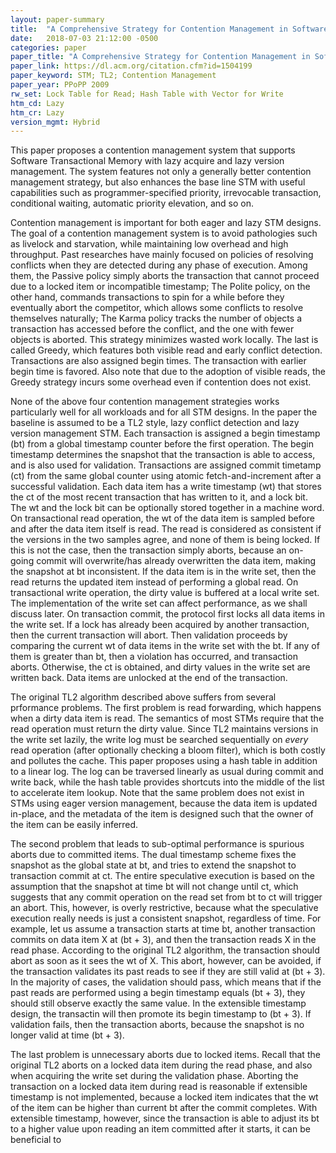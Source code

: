 ```yaml
---
layout: paper-summary
title:  "A Comprehensive Strategy for Contention Management in Software Transactional Memory"
date:   2018-07-03 21:12:00 -0500
categories: paper
paper_title: "A Comprehensive Strategy for Contention Management in Software Transactional Memory"
paper_link: https://dl.acm.org/citation.cfm?id=1504199
paper_keyword: STM; TL2; Contention Management
paper_year: PPoPP 2009
rw_set: Lock Table for Read; Hash Table with Vector for Write
htm_cd: Lazy
htm_cr: Lazy
version_mgmt: Hybrid
---
```


This paper proposes a contention management system that supports Software Transactional Memory with lazy acquire
and lazy version management. The system features not only a generally better contention management strategy, but
also enhances the base line STM with useful capabilities such as programmer-specified priority, irrevocable transaction,
conditional waiting, automatic priority elevation, and so on. 

Contention management is important for both eager and lazy STM designs. The goal of a contention management system is 
to avoid pathologies such as livelock and starvation, while maintaining low overhead and high throughput. Past researches
have mainly focused on policies of resolving conflicts when they are detected during any phase of execution. Among them, the 
Passive policy simply aborts the transaction that cannot proceed due to a locked item or incompatible timestamp; The 
Polite policy, on the other hand, commands transactions to spin for a while before they eventually abort the competitor,
which allows some conflicts to resolve themselves naturally; The Karma policy tracks the number of objects a transaction
has accessed before the conflict, and the one with fewer objects is aborted. This strategy minimizes wasted work locally.
The last is called Greedy, which features both visible read and early conflict detection. Transactions are also assigned
begin times. The transaction with earlier begin time is favored. Also note that due to the adoption of visible reads, the 
Greedy strategy incurs some overhead even if contention does not exist.

None of the above four contention management strategies works particularly well for all workloads and for all STM 
designs. In the paper the baseline is assumed to be a TL2 style, lazy conflict detection and lazy version management
STM. Each transaction is assigned a begin timestamp (bt) from a global timestamp counter before the first operation.
The begin timestamp determines the snapshot that the transaction is able to access, and is also used for validation.
Transactions are assigned commit timetamp (ct) from the same global counter using atomic fetch-and-increment after
a successful validation. Each data item has a write timestamp (wt) that stores the ct of the most recent transaction 
that has written to it, and a lock bit. The wt and the lock bit can be optionally stored together in a machine word. 
On transactional read operation, the wt of the data item is sampled before and after the data item itself is read. 
The read is considered as consistent if the versions in the two samples agree, and none of them is being locked. 
If this is not the case, then the transaction simply aborts, because an on-going commit will overwrite/has already 
overwritten the data item, making the snapshot at bt inconsistent. If the data item is in the write set, then the
read returns the updated item instead of performing a global read. On transactional write operation, the dirty value
is buffered at a local write set. The implementation of the write set can affect performance, as we shall discuss later.
On transaction commit, the protocol first locks all data items in the write set. If a lock has already been acquired 
by another transaction, then the current transaction will abort. Then validation proceeds by comparing the current wt
of data items in the write set with the bt. If any of them is greater than bt, then a violation has occurred, and 
transaction aborts. Otherwise, the ct is obtained, and dirty values in the write set are written back. Data items
are unlocked at the end of the transaction.

The original TL2 algorithm described above suffers from several prformance problems. The first problem is read 
forwarding, which happens when a dirty data item is read. The semantics of most STMs require that the read operation 
must return the dirty value. Since TL2 maintains versions in the write set lazily, the write log must be searched 
sequentially on *every* read operation (after optionally checking a bloom filter), which is both costly and pollutes 
the cache. This paper proposes using a hash table in addition to a linear log. The log can be traversed linearly
as usual during commit and write back, while the hash table provides shortcuts into the middle of the list to
accelerate item lookup. Note that the same problem does not exist in STMs using eager version management, because
the data item is updated in-place, and the metadata of the item is designed such that the owner of the item can be 
easily inferred.

The second problem that leads to sub-optimal performance is spurious aborts due to committed items. The dual timestamp scheme 
fixes the snapshot as the global state at bt, and tries to extend the snapshot to transaction commit at ct. The entire speculative
execution is based on the assumption that the snapshot at time bt will not change until ct, which suggests that any commit 
operation on the read set from bt to ct will trigger an abort. This, however, is overly restrictive, because what 
the speculative execution really needs is just a consistent snapshot, regardless of time. For example, let us assume a 
transaction starts at time bt, another transaction commits on data item X at (bt + 3), and then the transaction reads 
X in the read phase. According to the original TL2 algorithm, the transaction should abort as soon as it sees the wt
of X. This abort, however, can be avoided, if the transaction validates its past reads to see if they are still valid 
at (bt + 3). In the majority of cases, the validation should pass, which means that if the past reads are performed using
a begin timestamp equals (bt + 3), they should still observe exactly the same value. In the extensible timestamp design,
the transactin will then promote its begin timestamp to (bt + 3). If validation fails, then the transaction aborts,
because the snapshot is no longer valid at time (bt + 3). 

The last problem is unnecessary aborts due to locked items. Recall that the original TL2 aborts on a locked data item during
the read phase, and also when acquiring the write set during the validation phase. Aborting the transaction on a locked
data item during read is reasonable if extensible timestamp is not implemented, because a locked item indicates
that the wt of the item can be higher than current bt after the commit completes. With extensible timestamp, however,
since the transaction is able to adjust its bt to a higher value upon reading an item committed after it starts, 
it can be beneficial to 
